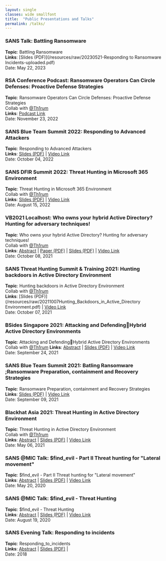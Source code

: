 ```yaml
---
layout: single
classes: wide smallfont
title:  "Public Presentations and Talks"
permalink: /talks/
---
```

### **SANS Talk**: Battling Ransomware  
**Topic**: Battling Ransomware        
**Links**:  [Slides (PDF)](/resources/raw/20230521-Responding to Ransomware Incidents-uploaded.pdf)    
Date: May 22, 2023


### **RSA Conference Podcast**: Ransomware Operators Can Circle Defenses: Proactive Defense Strategies 
**Topic**: Ransomware Operators Can Circle Defenses: Proactive Defense Strategies        
Collab with   [@Th1rum](https://twitter.com/Th1rum)     
**Links**:  [Podcast Link](https://podcasts.apple.com/au/podcast/ransomware-operators-can-circle-defenses-proactive/id1114576642?i=1000587180095)     
Date: November 23, 2022

### **SANS Blue Team Summit 2022**: Responding to Advanced Attackers 
**Topic**: Responding to Advanced Attackers        
**Links**:  [Slides (PDF)](/resources/raw/20221004_Responding-to-Advanced-Attackers.pdf) | [Video Link](https://www.youtube.com/watch?v=egDWuabKwds)    
Date: October 04, 2022

### **SANS DFIR Summit 2022**: Threat Hunting in Microsoft 365 Environment 
**Topic**: Threat Hunting in Microsoft 365 Environment   
Collab with  [@Th1rum](https://twitter.com/Th1rum)     
**Links**:  [Slides (PDF)](/resources/raw/20220815_Threat-Hunting-in-M365-Environment.pdf) | [Video Link](https://www.youtube.com/watch?v=2A0faMIEp00)    
Date: August 15, 2022

### **VB2021 Localhost**: Who owns your hybrid Active Directory? Hunting for adversary techniques! 
**Topic**: Who owns your hybrid Active Directory? Hunting for adversary techniques!   
Collab with  [@Th1rum](https://twitter.com/Th1rum)     
**Links**: [Abstract](https://vblocalhost.com/presentations/who-owns-your-hybrid-active-directory-hunting-for-adversary-techniques/) | [Paper (PDF)](https://vblocalhost.com/uploads/VB2021-Thirumalai-Khanna.pdf) | [Slides (PDF)](https://vblocalhost.com/uploads/VB2021-07.pdf) | [Video Link](https://youtu.be/b68gGGXQ838?t=3977)    
Date: October 08, 2021

### **SANS Threat Hunting Summit & Training 2021**: Hunting backdoors in Active Directory Environment   
**Topic**: Hunting backdoors in Active Directory Environment   
Collab with  [@Th1rum](https://twitter.com/Th1rum)     
**Links**:  [Slides (PDF)](/resources/raw/20211007Hunting_Backdoors_in_Active_Directory Environment.pdf) | [Video Link](https://www.youtube.com/watch?v=xeCCYmE4bZM)    
Date: October 07, 2021

### **BSides Singapore 2021**: Attacking and DefendingHybrid Active Directory Environments
**Topic**: Attacking and DefendingHybrid Active Directory Environments   
Collab with  [@Th1rum](https://twitter.com/Th1rum)
**Links**: [Abstract](https://bsidessg.org/schedule/attacking-and-defending-hybrid-active-directory-environments/) | [Slides (PDF)](/resources/raw/20210924_AttackingandDefendinghybridAD_BsidesSG_2021.pdf) | [Video Link](https://www.youtube.com/watch?v=9rb3KYKbdSI)     
Date: September 24, 2021

### **SANS Blue Team Summit 2021**: Batling Ransomware ;Ransomware Preparation, containment and Recovery Strategies
**Topic**: Ransomware Preparation, containment and Recovery Strategies     
**Links**: [Slides (PDF)](/resources/raw/20210910_AnuragKhanna_BlueTeamSummit_Ransomware.pdf) | [Video Link](https://www.youtube.com/watch?v=a5nnrCY8VX8)   
Date: September 09, 2021

### **Blackhat Asia 2021**: Threat Hunting in Active Directory Environment
**Topic**: Threat Hunting in Active Directory Environment   
Collab with  [@Th1rum](https://twitter.com/Th1rum)   
**Links**: [Abstract](https://www.blackhat.com/asia-21/briefings/schedule/index.html#threat-hunting-in-active-directory-environment-22292) | [Slides (PDF)](/resources/raw/as-21-Khanna-Threat-Hunting-In-Active-Directory-Environment.pdf) | [Video Link](https://www.youtube.com/watch?v=lBIaLmvVpBE)    
Date: May 06, 2021

### **SANS @MIC Talk**: $find_evil - Part II Threat hunting for "Lateral movement"
**Topic**: $find_evil - Part II Threat hunting for "Lateral movement"   
**Links**: [Abstract](https://www.sans.org/webcasts/sansatmic-find-evil-ii-threat-hunting-lateral-movement-116250) | [Slides (PDF)](/resources/raw/Find_Evil-Threat-Hunting_Lateral_movement.pdf) | [Video Link](https://www.sans.org/webcasts/116250)     
Date: May 20, 2020

### **SANS @MIC Talk**: $find_evil - Threat Hunting
**Topic**: $find_evil - Threat Hunting  
**Links**: [Abstract](https://www.sans.org/webcasts/atmic-talk-find-evil-threat-hunting-113315) | [Slides (PDF)](/resources/raw/Find_Evil-Threat-Hunting.pdf) | [Video Link](https://www.youtube.com/watch?v=GrhVz1Sjd)     
Date: August 19, 2020


### **SANS Evening Talk**: Responding to incidents
**Topic**: Responding_to_incidents  
**Links**: [Abstract](/responding-to-incidents.md) | [Slides (PDF)](/resources/raw/Responding_to_incidents.pdf) |   
Date: 2018